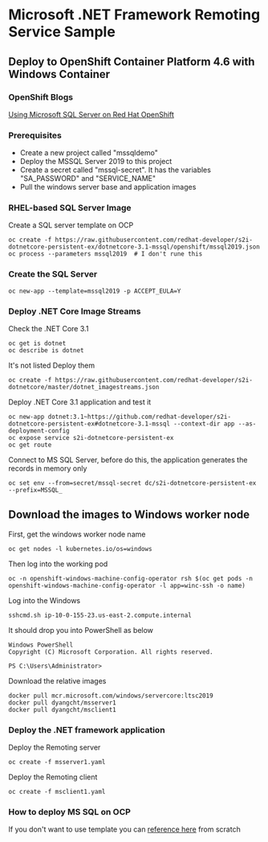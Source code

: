 # Microsoft .NET Framework Remoting Service Sample
## Deploy to OpenShift Container Platform 4.6 with Windows Container

### OpenShift Blogs
[Using Microsoft SQL Server on Red Hat OpenShift](https://developers.redhat.com/blog/2020/10/27/using-microsoft-sql-server-on-red-hat-openshift/)

### Prerequisites
- Create a new project called "mssqldemo"
- Deploy the MSSQL Server 2019 to this project
- Create a secret called "mssql-secret". It has the variables "SA_PASSWORD" and "SERVICE_NAME"
- Pull the windows server base and application images

### RHEL-based SQL Server Image
Create a SQL server template on OCP
```
oc create -f https://raw.githubusercontent.com/redhat-developer/s2i-dotnetcore-persistent-ex/dotnetcore-3.1-mssql/openshift/mssql2019.json
oc process --parameters mssql2019  # I don't rune this
```

### Create the SQL Server
```
oc new-app --template=mssql2019 -p ACCEPT_EULA=Y
```

### Deploy .NET Core Image Streams
Check the .NET Core 3.1
```
oc get is dotnet
oc describe is dotnet
```
It's not listed
Deploy them
```
oc create -f https://raw.githubusercontent.com/redhat-developer/s2i-dotnetcore/master/dotnet_imagestreams.json
```
Deploy .NET Core 3.1 application and test it
```
oc new-app dotnet:3.1~https://github.com/redhat-developer/s2i-dotnetcore-persistent-ex#dotnetcore-3.1-mssql --context-dir app --as-deployment-config
oc expose service s2i-dotnetcore-persistent-ex
oc get route
```
Connect to MS SQL Server, before do this, the application generates the records in memory only
```
oc set env --from=secret/mssql-secret dc/s2i-dotnetcore-persistent-ex --prefix=MSSQL_
```

## Download the images to Windows worker node
First, get the windows worker node name
```
oc get nodes -l kubernetes.io/os=windows
```
Then log into the working pod
```
oc -n openshift-windows-machine-config-operator rsh $(oc get pods -n openshift-windows-machine-config-operator -l app=winc-ssh -o name)
```
Log into the Windows
```
sshcmd.sh ip-10-0-155-23.us-east-2.compute.internal
```
It should drop you into PowerShell as below
```
Windows PowerShell
Copyright (C) Microsoft Corporation. All rights reserved.

PS C:\Users\Administrator>
```
Download the relative images
```
docker pull mcr.microsoft.com/windows/servercore:ltsc2019
docker pull dyangcht/msserver1
docker pull dyangcht/msclient1
```

### Deploy the .NET framework application
Deploy the Remoting server
```
oc create -f msserver1.yaml
```

Deploy the Remoting client
```
oc create -f msclient1.yaml
```


### How to deploy MS SQL on OCP
If you don't want to use template you can [reference here](https://github.com/johwes/sqlworkshops-sqlonopenshift) from scratch
